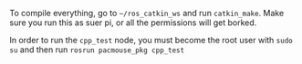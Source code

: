 To compile everything, go to `~/ros_catkin_ws` and run `catkin_make`. Make sure you run this as suer pi, or all the permissions will get borked. 

In order to run the `cpp_test` node, you must become the root user with `sudo su` and then run `rosrun pacmouse_pkg cpp_test`
